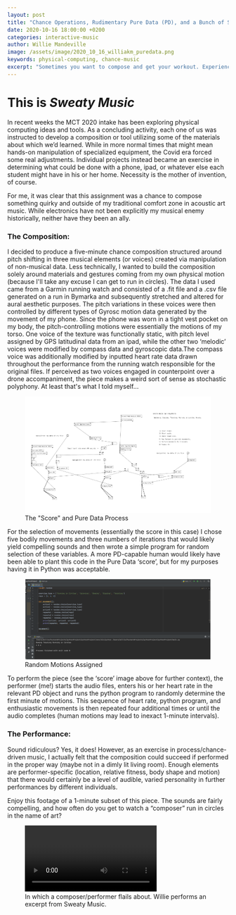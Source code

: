 ```yaml
---
layout: post
title: "Chance Operations, Rudimentary Pure Data (PD), and a Bunch of Spinning in Circles"
date: 2020-10-16 18:00:00 +0200
categories: interactive-music
author: Willie Mandeville
image: /assets/image/2020_10_16_williakm_puredata.png
keywords: physical-computing, chance-music
excerpt: "Sometimes you want to compose and get your workout. Experience a chance composition that may leave the performer sweating."
---
```

# This is *Sweaty Music*

In recent weeks the MCT 2020 intake has been exploring physical computing ideas and tools. As a concluding activity, each one of us was instructed to develop a composition or tool utilizing some of the materials about which we’d learned.  While in more normal times that might mean hands-on manipulation of specialized equipment, the Covid era forced some real adjustments. Individual projects instead became an exercise in determining what could be done with a phone, ipad, or whatever else each student might have in his or her home. Necessity is the mother of invention, of course.

For me, it was clear that this assignment was a chance to compose something quirky and outside of my traditional comfort zone in acoustic art music. While electronics have not been explicitly my musical enemy historically, neither have they been an ally.

### The Composition:

I decided to produce a five-minute chance composition structured around pitch shifting in three musical elements (or voices) created via manipulation of non-musical data. Less technically, I wanted to build the composition solely around materials and gestures coming from my own physical motion (because I'll take any excuse I can get to run in circles). The data I used came from a Garmin running watch and consisted of a .fit file and a .csv file generated on a run in Bymarka and subsequently stretched and altered for aural aesthetic purposes. The pitch variations in these voices were then controlled by different types of Gyrosc motion data generated by the movement of my phone. Since the phone was worn in a tight vest pocket on my body, the pitch-controlling motions were essentially the motions of my  torso. One voice of the texture was functionally static, with pitch level assigned by GPS latitudinal data from an ipad, while the other two ‘melodic’ voices were modified by compass data and gyroscopic data.The compass voice was additionally modified by inputted heart rate data drawn throughout the performance from the running watch responsible for the original files. If perceived as two voices engaged in counterpoint over a drone accompaniment, the piece makes a weird sort of sense as stochastic polyphony. At least that's what I told myself...

<figure style="float: auto">
   <img src="/assets/image/2020_10_16_williakm_puredata.png" alt="The Score" title="The Pure Data File and Score" width="auto"/> <figcaption>The "Score" and Pure Data Process</figcaption>
</figure>

For the selection of movements (essentially the score in this case) I chose five bodily movements and three numbers of iterations that would likely yield compelling sounds and then wrote a simple program for random selection of these variables. A more PD-capable human would likely have been able to plant this code in the Pure Data ‘score’, but for my purposes having it in Python was acceptable.

<figure style="float: auto">
   <img src="/assets/image/2020_10_16_williakm_chancepython.png" alt="The Score" title="The Pure Data File and Score" width="auto"/> <figcaption>Random Motions Assigned</figcaption>
</figure>

To perform the piece (see the ‘score’ image above for further context), the performer (me!) starts the audio files, enters his or her heart rate in the relevant PD object and runs the python program to randomly determine the first minute of motions. This sequence of heart rate, python program, and enthusiastic movements is then repeated four additional times or until the audio completes (human motions may lead to inexact 1-minute intervals).

### The Performance:
Sound ridiculous? Yes, it does! However, as an exercise in process/chance-driven music, I actually felt that the composition could succeed if performed in the proper way (maybe not in a dimly lit living room). Enough elements are performer-specific (location, relative fitness, body shape and motion) that there would certainly be a level of audible, varied personality in further performances by different individuals.

Enjoy this footage of a 1-minute subset of this piece. The sounds are fairly compelling, and how often do you get to watch a “composer” run in circles in the name of art?

<figure style="float: none">
  <video width="auto" controls>
    <source src="https://www.uio.no/english/studies/programmes/mct-master/blog/assets/video/2020_10_16_williem_sweatymusic.mp4" type='video/mp4'>
    Alternate Text
  </video>
  <figcaption>In which a composer/performer flails about. Willie performs an excerpt from Sweaty Music.</figcaption>
</figure>
